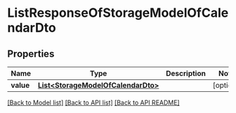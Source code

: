 
# ListResponseOfStorageModelOfCalendarDto
## Properties
Name | Type | Description | Notes
------------ | ------------- | ------------- | -------------
**value** | [**List&lt;StorageModelOfCalendarDto&gt;**](StorageModelOfCalendarDto.md) |  |  [optional]




[[Back to Model list]](README.md#documentation-for-models) [[Back to API list]](README.md#documentation-for-api-endpoints) [[Back to API README]](README.md)


